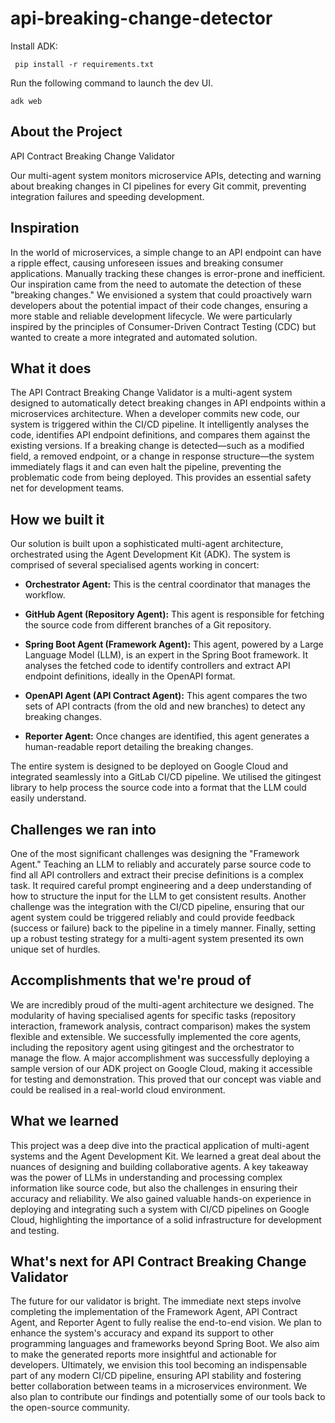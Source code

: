 # api-breaking-change-detector

Install ADK:

```
 pip install -r requirements.txt
```

Run the following command to launch the dev UI.

```
adk web
```


## About the Project

API Contract Breaking Change Validator

Our multi-agent system monitors microservice APIs, detecting and warning about breaking changes in CI pipelines for every Git commit, preventing integration failures and speeding development.

Inspiration
-----------

In the world of microservices, a simple change to an API endpoint can have a ripple effect, causing unforeseen issues and breaking consumer applications. Manually tracking these changes is error-prone and inefficient. Our inspiration came from the need to automate the detection of these "breaking changes." We envisioned a system that could proactively warn developers about the potential impact of their code changes, ensuring a more stable and reliable development lifecycle. We were particularly inspired by the principles of Consumer-Driven Contract Testing (CDC) but wanted to create a more integrated and automated solution.

What it does
------------

The API Contract Breaking Change Validator is a multi-agent system designed to automatically detect breaking changes in API endpoints within a microservices architecture. When a developer commits new code, our system is triggered within the CI/CD pipeline. It intelligently analyses the code, identifies API endpoint definitions, and compares them against the existing versions. If a breaking change is detected—such as a modified field, a removed endpoint, or a change in response structure—the system immediately flags it and can even halt the pipeline, preventing the problematic code from being deployed. This provides an essential safety net for development teams.

How we built it
---------------

Our solution is built upon a sophisticated multi-agent architecture, orchestrated using the Agent Development Kit (ADK). The system is comprised of several specialised agents working in concert:

*   **Orchestrator Agent:** This is the central coordinator that manages the workflow.
    
*   **GitHub Agent (Repository Agent):** This agent is responsible for fetching the source code from different branches of a Git repository.
    
*   **Spring Boot Agent (Framework Agent):** This agent, powered by a Large Language Model (LLM), is an expert in the Spring Boot framework. It analyses the fetched code to identify controllers and extract API endpoint definitions, ideally in the OpenAPI format.
    
*   **OpenAPI Agent (API Contract Agent):** This agent compares the two sets of API contracts (from the old and new branches) to detect any breaking changes.
    
*   **Reporter Agent:** Once changes are identified, this agent generates a human-readable report detailing the breaking changes.
    

The entire system is designed to be deployed on Google Cloud and integrated seamlessly into a GitLab CI/CD pipeline. We utilised the gitingest library to help process the source code into a format that the LLM could easily understand.

Challenges we ran into
----------------------

One of the most significant challenges was designing the "Framework Agent." Teaching an LLM to reliably and accurately parse source code to find all API controllers and extract their precise definitions is a complex task. It required careful prompt engineering and a deep understanding of how to structure the input for the LLM to get consistent results. Another challenge was the integration with the CI/CD pipeline, ensuring that our agent system could be triggered reliably and could provide feedback (success or failure) back to the pipeline in a timely manner. Finally, setting up a robust testing strategy for a multi-agent system presented its own unique set of hurdles.

Accomplishments that we're proud of
-----------------------------------

We are incredibly proud of the multi-agent architecture we designed. The modularity of having specialised agents for specific tasks (repository interaction, framework analysis, contract comparison) makes the system flexible and extensible. We successfully implemented the core agents, including the repository agent using gitingest and the orchestrator to manage the flow. A major accomplishment was successfully deploying a sample version of our ADK project on Google Cloud, making it accessible for testing and demonstration. This proved that our concept was viable and could be realised in a real-world cloud environment.

What we learned
---------------

This project was a deep dive into the practical application of multi-agent systems and the Agent Development Kit. We learned a great deal about the nuances of designing and building collaborative agents. A key takeaway was the power of LLMs in understanding and processing complex information like source code, but also the challenges in ensuring their accuracy and reliability. We also gained valuable hands-on experience in deploying and integrating such a system with CI/CD pipelines on Google Cloud, highlighting the importance of a solid infrastructure for development and testing.

What's next for API Contract Breaking Change Validator
------------------------------------------------------

The future for our validator is bright. The immediate next steps involve completing the implementation of the Framework Agent, API Contract Agent, and Reporter Agent to fully realise the end-to-end vision. We plan to enhance the system's accuracy and expand its support to other programming languages and frameworks beyond Spring Boot. We also aim to make the generated reports more insightful and actionable for developers. Ultimately, we envision this tool becoming an indispensable part of any modern CI/CD pipeline, ensuring API stability and fostering better collaboration between teams in a microservices environment. We also plan to contribute our findings and potentially some of our tools back to the open-source community.

